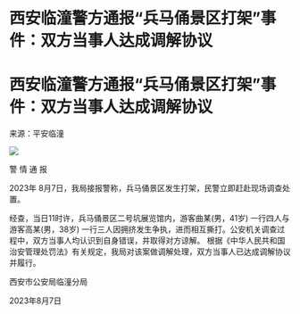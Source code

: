 # 西安临潼警方通报“兵马俑景区打架”事件：双方当事人达成调解协议

# 西安临潼警方通报“兵马俑景区打架”事件：双方当事人达成调解协议

来源：平安临潼

![](https://inews.gtimg.com/om_bt/OqxFXU1pw0m2TBlW2BqVjjvGyWW9wFQXefjvgds0t5syYAA/1000)

警 情 通 报

2023年 8月7日，我局接报警称，兵马俑景区发生打架，民警立即赶赴现场调查处置。

经查，当日11时许，兵马俑景区二号坑展览馆内，游客曲某(男，41岁) 一行四人与游客高某(男，38岁)
一行三人因拥挤发生争执，进而相互撕打。公安机关调查过程中，双方当事人均认识到自身错误，并取得对方谅解。
根据《中华人民共和国治安管理处罚法》有关规定，我局对该案做调解处理，双方当事人已达成调解协议并履行。

西安市公安局临潼分局

2023年8月7日

